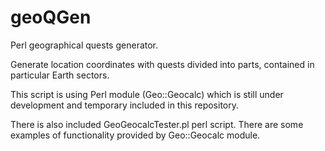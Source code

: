 # geoQGen

Perl geographical quests generator.

Generate location coordinates with quests divided into parts, contained in particular Earth sectors.

This script is using Perl module (Geo::Geocalc) which is still under development and temporary included in this repository.

There is also included GeoGeocalcTester.pl perl script. There are some examples of functionality provided by Geo::Geocalc module.
